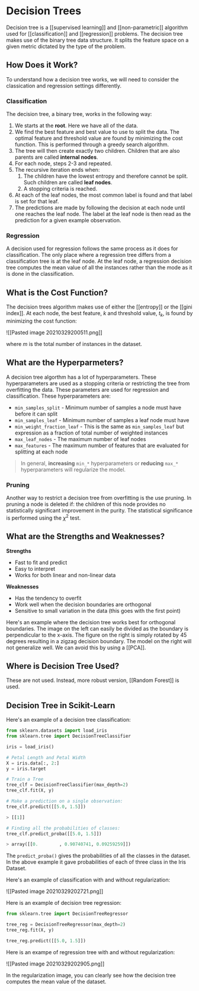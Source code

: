 # Decision Trees
Decision tree is a [[supervised learning]] and [[non-parametric]] algorithm used for [[classification]] and [[regression]] problems. The decision tree makes use of the binary tree data structure. It splits the feature space on a given metric dictated by the type of the problem. 

## How Does it Work?

To understand how a decision tree works, we will need to consider the classication and regression settings differently. 

### Classification
The decision tree, a binary tree, works in the following way: 

1. We starts at the **root**. Here we have all of the data. 
2. We find the best feature and best value to use to split the data. The optimal feature and threshold value are found by minimizing the cost function. This is performed through a greedy search algorithm. 
3. The tree will then create exactly two children. Children that are also parents are called **internal nodes**. 
4. For each node, steps 2-3 and repeated. 
5. The recursive iteration ends when:
	1.  The children have the lowest entropy and therefore cannot be split. Such children are called **leaf nodes**. 
	2.  A stopping criteria is reached. 
6.  At each of the leaf nodes, the most common label is found and that label is set for that leaf. 
7.  The predictions are made by following the decision at each node until one reaches the leaf node. The label at the leaf node is then read as the prediction for a given example observation. 


### Regression
A decision used for regression follows the same process as it does for classification. The only place where a regression tree differs from a classification tree is at the leaf node. At the leaf node, a regression decision tree computes the mean value of all the instances rather than the mode as it is done in the classification. 

## What is the Cost Function?
The decision trees algorithm makes use of either the [[entropy]] or the [[gini index]]. At each node, the best feature, $k$ and threshold value, $t_k$, is found by minimizing the cost function: 

![[Pasted image 20210329200511.png]]

where $m$ is the total number of instances in the dataset. 

## What are the Hyperparmeters? 
A decision tree algorthm has a lot of hyperparameters. These hyperparameters are used as a stopping criteria or restricting the tree from overfitting the data. These parameters are used for regression and classification. These hyperparameters are: 

*   `min_samples_split` - Minimum number of samples a node must have before it can split
*   `min_samples_leaf` - Minimum number of samples a leaf node must have
*   `min_weight_fraction_leaf` - This is the same as `min_samples_leaf` but expression as a fraction of total number of weighted instances
*   `max_leaf_nodes` - The maximum number of leaf nodes
*   `max_features` - The maximum number of features that are evaluated for splitting at each node

>In general, **increasing** `min_*` hyperparameters or **reducing** `max_*` hyperparameters will regularize the model. 

### Pruning

Another way to restrict a decision tree from overfitting is the use pruning. In pruning a node is deleted if: the children of this node provides no statistically significant improvement in the purity. The statistical significance is performed using the $\chi^2$ test. 

## What are the Strengths and Weaknesses?
**Strengths**

* Fast to fit and predict
* Easy to interpret
* Works for both linear and non-linear data

**Weaknesses**
* Has the tendency to overfit
* Work well when the decision boundaries are orthogonal
* Sensitive to small variation in the data (this goes with the first point)

Here's an example where the decision tree works best for orthogonal boundaries. The image on the left can easily be divided as the boundary is perpendicular to the x-axis. The figure on the right is simply rotated by 45 degrees resulting in a zigzag decision boundary. The model on the right will not generalize well. We can avoid this by using a [[PCA]]. 

## Where is Decision Tree Used?
These are not used. Instead, more robust version, [[Random Forest]] is used. 

## Decision Tree in Scikit-Learn

Here's an example of a decision tree classification: 

```python
from sklearn.datasets import load_iris
from sklearn.tree import DecisionTreeClassifier

iris = load_iris()

# Petal Length and Petal Width
X = iris.data[:, 2:]
y = iris.target

# Train a Tree
tree_clf = DecisionTreeClassifier(max_depth=2)
tree_clf.fit(X, y)

# Make a prediction on a single observation:
tree_clf.predict([[5.0, 1.5]])

> [[1]]

# Finding all the probabilities of classes: 
tree_clf.predict_proba([[5.0, 1.5]])

> array([[0.        , 0.90740741, 0.09259259]])
```

The `predict_proba()` gives the probabilities of all the classes in the dataset. In the above example it gave probabilities of each of three class in the Iris Dataset. 

Here's an example of classification with and without regularization: 

![[Pasted image 20210329202721.png]]

Here is an example of decision tree regression: 

```python
from sklearn.tree import DecisionTreeRegressor

tree_reg = DecisionTreeRegressor(max_depth=2)
tree_reg.fit(X, y)

tree_reg.predict([[5.0, 1.5]])
```

Here is an exampe of regression tree with and without regularization:

![[Pasted image 20210329202905.png]]

In the regularization image, you can clearly see how the decision tree computes the mean value of the dataset.